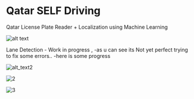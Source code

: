 # Qatar SELF Driving
Qatar License Plate Reader + Localization using  Machine Learning

![alt text](https://i.postimg.cc/sX6WhznZ/intro.png)

Lane Detection - Work in progress , 
-as u can see its Not yet perfect trying to fix some errors..
-here is some progress

![alt_text2](https://i.postimg.cc/9XK3CDs5/combined2.png)

![2](https://i.postimg.cc/2yqPnYbK/drive.jpg)

![3](https://i.postimg.cc/LXsd6LHR/drive0.jpg)



